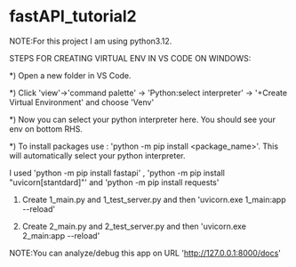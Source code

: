 # fastAPI_tutorial2
 
 NOTE:For this project I am using  python3.12. 

STEPS FOR CREATING VIRTUAL ENV IN VS CODE ON WINDOWS:

*) Open a new folder in VS Code.

*) Click 'view'->'command palette' -> 'Python:select interpreter' -> '+Create Virtual Environment' and choose 'Venv'

*) Now you can select your python interpreter here. You should see your env on bottom RHS.

*) To install packages use : 'python -m pip install <package_name>'. This will automatically select your python interpreter.

I used 'python -m pip install fastapi' , 'python -m pip install "uvicorn[stantdard]"' and 'python -m pip install requests'

1) Create 1_main.py and 1_test_server.py and then 'uvicorn.exe 1_main:app --reload'
   
2) Create 2_main.py and 2_test_server.py and then 'uvicorn.exe 2_main:app --reload'

 NOTE:You can analyze/debug this app on URL 'http://127.0.0.1:8000/docs'